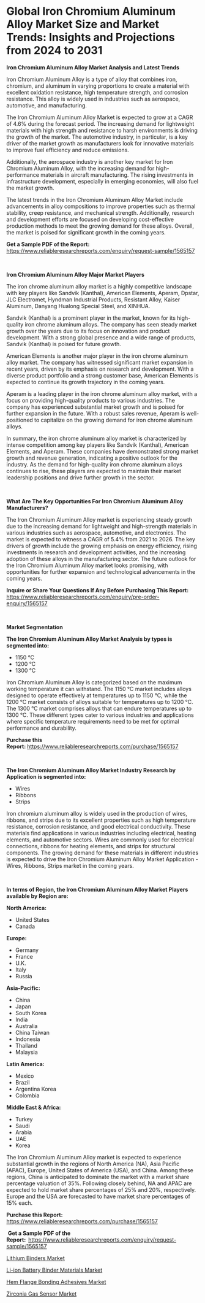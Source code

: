 <p><h1>Global Iron Chromium Aluminum Alloy Market Size and Market Trends: Insights and Projections from 2024 to 2031</h1></p><p><strong>Iron Chromium Aluminum Alloy Market Analysis and Latest Trends</strong></p>
<p><p>Iron Chromium Aluminum Alloy is a type of alloy that combines iron, chromium, and aluminum in varying proportions to create a material with excellent oxidation resistance, high temperature strength, and corrosion resistance. This alloy is widely used in industries such as aerospace, automotive, and manufacturing.</p><p>The Iron Chromium Aluminum Alloy Market is expected to grow at a CAGR of 4.6% during the forecast period. The increasing demand for lightweight materials with high strength and resistance to harsh environments is driving the growth of the market. The automotive industry, in particular, is a key driver of the market growth as manufacturers look for innovative materials to improve fuel efficiency and reduce emissions.</p><p>Additionally, the aerospace industry is another key market for Iron Chromium Aluminum Alloy, with the increasing demand for high-performance materials in aircraft manufacturing. The rising investments in infrastructure development, especially in emerging economies, will also fuel the market growth.</p><p>The latest trends in the Iron Chromium Aluminum Alloy Market include advancements in alloy compositions to improve properties such as thermal stability, creep resistance, and mechanical strength. Additionally, research and development efforts are focused on developing cost-effective production methods to meet the growing demand for these alloys. Overall, the market is poised for significant growth in the coming years.</p></p>
<p><strong>Get a Sample PDF of the Report:&nbsp;</strong> <a href="https://www.reliableresearchreports.com/enquiry/request-sample/1565157">https://www.reliableresearchreports.com/enquiry/request-sample/1565157</a></p>
<p>&nbsp;</p>
<p><strong>Iron Chromium Aluminum Alloy Major Market Players</strong></p>
<p><p>The iron chrome aluminum alloy market is a highly competitive landscape with key players like Sandvik (Kanthal), American Elements, Aperam, Dpstar, JLC Electromet, Hyndman Industrial Products, Resistant Alloy, Kaiser Aluminum, Danyang Hualong Special Steel, and XINHUA.</p><p>Sandvik (Kanthal) is a prominent player in the market, known for its high-quality iron chrome aluminum alloys. The company has seen steady market growth over the years due to its focus on innovation and product development. With a strong global presence and a wide range of products, Sandvik (Kanthal) is poised for future growth.</p><p>American Elements is another major player in the iron chrome aluminum alloy market. The company has witnessed significant market expansion in recent years, driven by its emphasis on research and development. With a diverse product portfolio and a strong customer base, American Elements is expected to continue its growth trajectory in the coming years.</p><p>Aperam is a leading player in the iron chrome aluminum alloy market, with a focus on providing high-quality products to various industries. The company has experienced substantial market growth and is poised for further expansion in the future. With a robust sales revenue, Aperam is well-positioned to capitalize on the growing demand for iron chrome aluminum alloys.</p><p>In summary, the iron chrome aluminum alloy market is characterized by intense competition among key players like Sandvik (Kanthal), American Elements, and Aperam. These companies have demonstrated strong market growth and revenue generation, indicating a positive outlook for the industry. As the demand for high-quality iron chrome aluminum alloys continues to rise, these players are expected to maintain their market leadership positions and drive further growth in the sector.</p></p>
<p>&nbsp;</p>
<p><strong>What Are The Key Opportunities For Iron Chromium Aluminum Alloy Manufacturers?</strong></p>
<p><p>The Iron Chromium Aluminum Alloy market is experiencing steady growth due to the increasing demand for lightweight and high-strength materials in various industries such as aerospace, automotive, and electronics. The market is expected to witness a CAGR of 5.4% from 2021 to 2026. The key drivers of growth include the growing emphasis on energy efficiency, rising investments in research and development activities, and the increasing adoption of these alloys in the manufacturing sector. The future outlook for the Iron Chromium Aluminum Alloy market looks promising, with opportunities for further expansion and technological advancements in the coming years.</p></p>
<p><strong>Inquire or Share Your Questions If Any Before Purchasing This Report:</strong> <a href="https://www.reliableresearchreports.com/enquiry/pre-order-enquiry/1565157">https://www.reliableresearchreports.com/enquiry/pre-order-enquiry/1565157</a></p>
<p>&nbsp;</p>
<p><strong>Market Segmentation</strong></p>
<p><strong>The Iron Chromium Aluminum Alloy Market Analysis by types is segmented into:</strong></p>
<p><ul><li>1150 °C</li><li>1200 °C</li><li>1300 °C</li></ul></p>
<p><p>Iron Chromium Aluminum Alloy is categorized based on the maximum working temperature it can withstand. The 1150 °C market includes alloys designed to operate effectively at temperatures up to 1150 °C, while the 1200 °C market consists of alloys suitable for temperatures up to 1200 °C. The 1300 °C market comprises alloys that can endure temperatures up to 1300 °C. These different types cater to various industries and applications where specific temperature requirements need to be met for optimal performance and durability.</p></p>
<p><strong>Purchase this Report:&nbsp;</strong><a href="https://www.reliableresearchreports.com/purchase/1565157">https://www.reliableresearchreports.com/purchase/1565157</a></p>
<p>&nbsp;</p>
<p><strong>The Iron Chromium Aluminum Alloy Market Industry Research by Application is segmented into:</strong></p>
<p><ul><li>Wires</li><li>Ribbons</li><li>Strips</li></ul></p>
<p><p>Iron chromium aluminum alloy is widely used in the production of wires, ribbons, and strips due to its excellent properties such as high temperature resistance, corrosion resistance, and good electrical conductivity. These materials find applications in various industries including electrical, heating elements, and automotive sectors. Wires are commonly used for electrical connections, ribbons for heating elements, and strips for structural components. The growing demand for these materials in different industries is expected to drive the Iron Chromium Aluminum Alloy Market Application -Wires, Ribbons, Strips market in the coming years.</p></p>
<p>&nbsp;</p>
<p><strong>In terms of Region, the Iron Chromium Aluminum Alloy Market Players available by Region are:</strong></p>
<p>
    <p> <strong> North America: </strong>
        <ul>
            <li>United States</li>
            <li>Canada</li>
        </ul>
        </p> 
    <p> <strong> Europe: </strong>
        <ul>
            <li>Germany</li>
            <li>France</li>
            <li>U.K.</li>
            <li>Italy</li>
            <li>Russia</li>
        </ul>
        </p> 
    <p> <strong> Asia-Pacific: </strong>
        <ul>
            <li>China</li>
            <li>Japan</li>
            <li>South Korea</li>
            <li>India</li>
            <li>Australia</li>
            <li>China Taiwan</li>
            <li>Indonesia</li>
            <li>Thailand</li>
            <li>Malaysia</li>
        </ul>
        </p> 
    <p> <strong> Latin America: </strong>
        <ul>
            <li>Mexico</li>
            <li>Brazil</li>
            <li>Argentina Korea</li>
            <li>Colombia</li>
        </ul>
        </p> 
    <p> <strong> Middle East & Africa: </strong>
        <ul>
            <li>Turkey</li>
            <li>Saudi</li>
            <li>Arabia</li>
            <li>UAE</li>
            <li>Korea</li>
        </ul>
    </p>
    </p>
<p><p>The Iron Chromium Aluminum Alloy market is expected to experience substantial growth in the regions of North America (NA), Asia Pacific (APAC), Europe, United States of America (USA), and China. Among these regions, China is anticipated to dominate the market with a market share percentage valuation of 35%. Following closely behind, NA and APAC are expected to hold market share percentages of 25% and 20%, respectively. Europe and the USA are forecasted to have market share percentages of 15% each.</p></p>
<p><strong>Purchase this Report: </strong><a href="https://www.reliableresearchreports.com/purchase/1565157">https://www.reliableresearchreports.com/purchase/1565157</a></p>
<p>&nbsp;<strong>Get a Sample PDF of the Report:&nbsp;&nbsp;</strong><a href="https://www.reliableresearchreports.com/enquiry/request-sample/1565157">https://www.reliableresearchreports.com/enquiry/request-sample/1565157</a></p>
<p><strong></strong></p>
<p><p><a href="https://view.publitas.com/reportprime-1/global-lithium-binders-market-by-types-applications-and-major-players-with-regional-growth-rate-analysis-and-development-situation-from-2023-to-2030/">Lithium Binders Market</a></p><p><a href="https://view.publitas.com/reportprime-1/global-li-ion-battery-binder-materials-market-by-types-applications-and-major-players-with-regional-growth-rate-analysis-and-development-situation-from-2023-to-2030/">Li-ion Battery Binder Materials Market</a></p><p><a href="https://view.publitas.com/reportprime-1/hem-flange-bonding-adhesives-market-size-reflecting-a-forecast-till-2030-market-by-type-by-application-and-by-geography/">Hem Flange Bonding Adhesives Market</a></p><p><a href="https://funky-papaya-cf4.notion.site/Zirconia-Gas-Sensor-Market-Challenges-Opportunities-and-Growth-Drivers-and-Major-Market-Players-f-ab1be442799e43f9809cd744d6989545">Zirconia Gas Sensor Market</a></p></p>